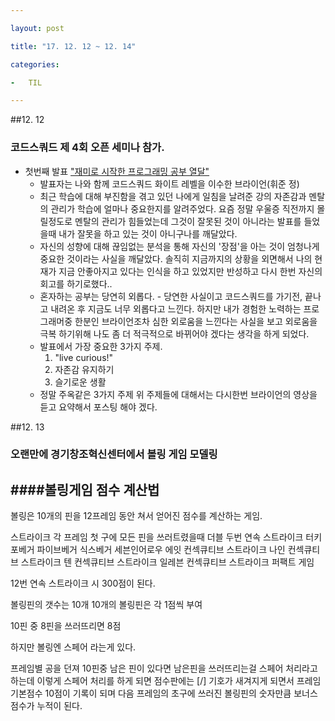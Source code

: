 ```yaml
---

layout: post

title: "17. 12. 12 ~ 12. 14"

categories:

-	TIL

---
```


##12. 12

### 코드스쿼드 제 4회 오픈 세미나 참가.

-	첫번째 발표 ["재미로 시작한 프로그래밍 공부 열달"](https://youtu.be/SCtQJ6xI4Zw)
	-	발표자는 나와 함께 코드스쿼드 화이트 레벨을 이수한 브라이언(휘준 정)
	-	최근 학습에 대해 부진함을 겪고 있던 나에게 일침을 날려준 강의 자존감과 멘탈의 관리가 학습에 얼마나 중요한지를 알려주었다. 요즘 정말 우울증 직전까지 몰릴정도로 멘탈의 관리가 힘들었는데 그것이 잘못된 것이 아니라는 발표를 들었을때 내가 잘못을 하고 있는 것이 아니구나를 깨달았다.
	-	자신의 성향에 대해 끊임없는 분석을 통해 자신의 '장점'을 아는 것이 엄청나게 중요한 것이라는 사실을 깨달았다. 솔직히 지금까지의 상황을 외면해서 나의 현재가 지금 안좋아지고 있다는 인식을 하고 있었지만 반성하고 다시 한번 자신의 회고를 하기로했다..
	-	혼자하는 공부는 당연히 외롭다. - 당연한 사실이고 코드스쿼드를 가기전, 끝나고 내려온 후 지금도 너무 외롭다고 느낀다. 하지만 내가 경험한 노력하는 프로그래머중 한분인 브라이언조차 심한 외로움을 느낀다는 사실을 보고 외로움을 극복 하기위해 나도 좀 더 적극적으로 바뀌어야 겠다는 생각을 하게 되었다.
	-	발표에서 가장 중요한 3가지 주제.
		1.	"live curious!"
		2.	자존감 유지하기
		3.	슬기로운 생활
	-	정말 주옥같은 3가지 주제 위 주제들에 대해서는 다시한번 브라이언의 영상을 듣고 요약해서 포스팅 해야 겠다.

##12. 13

### 오랜만에 경기창조혁신센터에서 볼링 게임 모델링

####볼링게임 점수 계산법
------------------------

볼링은 10개의 핀을 12프레임 동안 쳐서 얻어진 점수를 계산하는 게임.

스트라이크 각 프레임 첫 구에 모든 핀을 쓰러트렸을때 더블 두번 연속 스트라이크 터키  
포베거 파이브베거 식스베거 세븐인어로우 에잇 컨섹큐티브 스트라이크 나인 컨섹큐티브 스트라이크 텐 컨섹큐티브 스트라이크 일레븐 컨섹큐티브 스트라이크 퍼팩트 게임

12번 연속 스트라이크 시 300점이 된다.

볼링핀의 갯수는 10개 10개의 볼링핀은 각 1점씩 부여

10핀 중 8핀을 쓰러뜨리면 8점

하지만 볼링엔 스페어 라는게 있다.

프레임별 공을 던져 10핀중 남은 핀이 있다면 남은핀을 쓰러뜨리는걸 스페어 처리라고 하는데 이렇게 스페어 처리를 하게 되면 점수판에는 [/] 기호가 새겨지게 되면서 프레임 기본점수 10점이 기록이 되며 다음 프레임의 초구에 쓰러진 볼링핀의 숫자만큼 보너스 점수가 누적이 된다.
